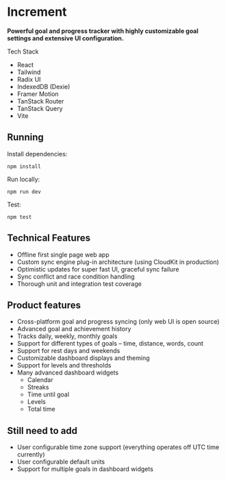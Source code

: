 # Increment

**Powerful goal and progress tracker with highly customizable goal
settings and extensive UI configuration.**

Tech Stack
* React
* Tailwind
* Radix UI
* IndexedDB (Dexie)
* Framer Motion
* TanStack Router
* TanStack Query
* Vite

## Running

Install dependencies:

`npm install`

Run locally:

`npm run dev`

Test:

`npm test`

## Technical Features

* Offline first single page web app 
* Custom sync engine plug-in architecture (using CloudKit in production)
* Optimistic updates for super fast UI, graceful sync failure 
* Sync conflict and race condition handling
* Thorough unit and integration test coverage

## Product features

* Cross-platform goal and progress syncing (only web UI is open source)
* Advanced goal and achievement history
* Tracks daily, weekly, monthly goals 
* Support for different types of goals – time, distance, words, count
* Support for rest days and weekends
* Customizable dashboard displays and theming
* Support for levels and thresholds
* Many advanced dashboard widgets
  * Calendar
  * Streaks
  * Time until goal
  * Levels
  * Total time

## Still need to add

* User configurable time zone support (everything operates off UTC time currently)
* User configurable default units
* Support for multiple goals in dashboard widgets
